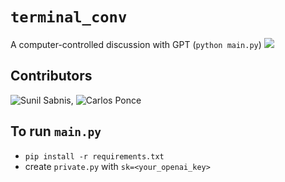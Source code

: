 # `terminal_conv`
A computer-controlled discussion with GPT (`python main.py`)
![](conv.gif)

## Contributors
![Sunil Sabnis](https://github.com/sunil-2000), ![Carlos Ponce](https://github.com/cponce1600)

## To run `main.py`
* `pip install -r requirements.txt`
* create `private.py` with `sk=<your_openai_key>`

